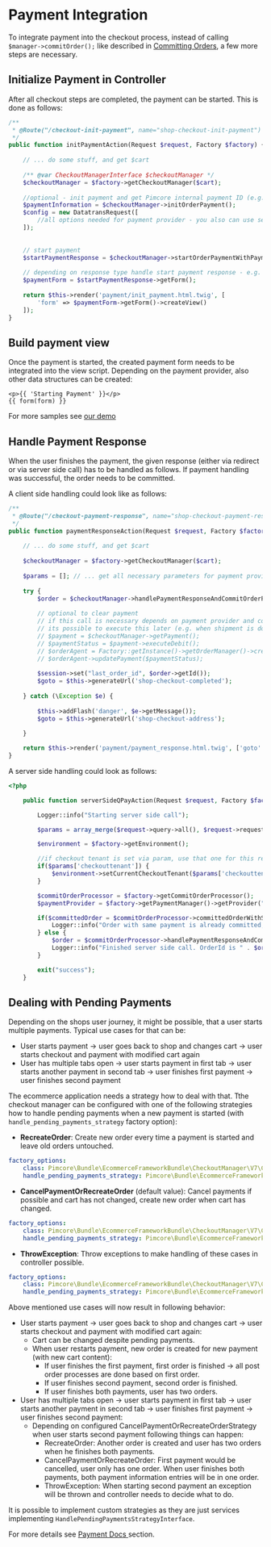 # Payment Integration

To integrate payment into the checkout process, instead of calling `$manager->commitOrder();` like described 
in [Committing Orders](./05_Committing_Orders.md), a few more steps are necessary. 


## Initialize Payment in Controller
After all checkout steps are completed, the payment can be started. This is done as follows: 

```php
/**
 * @Route("/checkout-init-payment", name="shop-checkout-init-payment")
 */
public function initPaymentAction(Request $request, Factory $factory) {
    
    // ... do some stuff, and get $cart
 
    /** @var CheckoutManagerInterface $checkoutManager */
    $checkoutManager = $factory->getCheckoutManager($cart);
 
    //optional - init payment and get Pimcore internal payment ID (e.g. if needed for config of payment provider)
    $paymentInformation = $checkoutManager->initOrderPayment();
    $config = new DatatransRequest([
        //all options needed for payment provider - you also can use setters of the corresponding object
    ]);
    
 
    // start payment
    $startPaymentResponse = $checkoutManager->startOrderPaymentWithPaymentProvider($config);
 
    // depending on response type handle start payment response - e.g. render form, render snippet, etc.
    $paymentForm = $startPaymentResponse->getForm();
    
    return $this->render('payment/init_payment.html.twig', [
        'form' => $paymentForm->getForm()->createView() 
    ]);
}
```

## Build payment view
Once the payment is started, the created payment form needs to be integrated into the view script. Depending on the 
payment provider, also other data structures can be created:
 
```twig
<p>{{ 'Starting Payment' }}</p>
{{ form(form) }}
```

For more samples see [our demo](https://github.com/pimcore/demo/blob/master/templates/payment/payment_frame.html.twig)


## Handle Payment Response
When the user finishes the payment, the given response (either via redirect or via server side call) has to be handled 
as follows. If payment handling was successful, the order needs to be committed.

A client side handling could look like as follows: 

```php
/**
 * @Route("/checkout-payment-response", name="shop-checkout-payment-response")
 */
public function paymentResponseAction(Request $request, Factory $factory, SessionInterface $session) {
     
    // ... do some stuff, and get $cart
     
    $checkoutManager = $factory->getCheckoutManager($cart);
 
    $params = []; // ... get all necessary parameters for payment provider, e.g. by array_merge($request->query->all(), $request->request->all());
 
    try {
        $order = $checkoutManager->handlePaymentResponseAndCommitOrderPayment($params);
 
        // optional to clear payment
        // if this call is necessary depends on payment provider and configuration.
        // its possible to execute this later (e.g. when shipment is done)
        // $payment = $checkoutManager->getPayment();
        // $paymentStatus = $payment->executeDebit();
        // $orderAgent = Factory::getInstance()->getOrderManager()->createOrderAgent($order);
        // $orderAgent->updatePayment($paymentStatus);
 
        $session->set("last_order_id", $order->getId());
        $goto = $this->generateUrl('shop-checkout-completed');
         
    } catch (\Exception $e) {
 
        $this->addFlash('danger', $e->getMessage());
        $goto = $this->generateUrl('shop-checkout-address');
 
    }

    return $this->render('payment/payment_response.html.twig', ['goto' => $goto]);
}
```

A server side handling could look as follows: 
 
```php
<?php

    public function serverSideQPayAction(Request $request, Factory $factory) {

        Logger::info("Starting server side call");

        $params = array_merge($request->query->all(), $request->request->all());

        $environment = $factory->getEnvironment();

        //if checkout tenant is set via param, use that one for this request
        if($params['checkouttenant']) {
            $environment->setCurrentCheckoutTenant($params['checkouttenant'], false);
        }

        $commitOrderProcessor = $factory->getCommitOrderProcessor();
        $paymentProvider = $factory->getPaymentManager()->getProvider("unzer");

        if($committedOrder = $commitOrderProcessor->committedOrderWithSamePaymentExists($params, $paymentProvider)) {
            Logger::info("Order with same payment is already committed, doing nothing. OrderId is " . $committedOrder->getId());
        } else {
            $order = $commitOrderProcessor->handlePaymentResponseAndCommitOrderPayment( $params, $paymentProvider );
            Logger::info("Finished server side call. OrderId is " . $order->getId());
        }

        exit("success");
    }
```

## Dealing with Pending Payments

Depending on the shops user journey, it might be possible, that a user starts multiple payments. Typical use cases for
that can be: 
* User starts payment → user goes back to shop and changes cart → user starts checkout and payment with modified cart again
* User has multiple tabs open → user starts payment in first tab → user starts another payment in second tab → user finishes first payment → user finishes second payment

The ecommerce application needs a strategy how to deal with that. Tthe checkout manager can be configured
with one of the following strategies how to handle pending payments when a new payment is started 
(with `handle_pending_payments_strategy` factory option):  

  * **RecreateOrder**: Create new order every time a payment is started and leave old orders untouched. 
  
```yml
factory_options:
    class: Pimcore\Bundle\EcommerceFrameworkBundle\CheckoutManager\V7\CheckoutManager
    handle_pending_payments_strategy: Pimcore\Bundle\EcommerceFrameworkBundle\CheckoutManager\V7\HandlePendingPayments\AlwaysRecreateOrderStrategy
```
  
  * **CancelPaymentOrRecreateOrder** (default value): Cancel payments if possible and cart has not changed, create new order when cart has changed.

```yml
factory_options:
    class: Pimcore\Bundle\EcommerceFrameworkBundle\CheckoutManager\V7\CheckoutManager
    handle_pending_payments_strategy: Pimcore\Bundle\EcommerceFrameworkBundle\CheckoutManager\V7\HandlePendingPayments\CancelPaymentOrRecreateOrderStrategy
```  

  * **ThrowException**: Throw exceptions to make handling of these cases in controller possible. 

```yml
factory_options:
    class: Pimcore\Bundle\EcommerceFrameworkBundle\CheckoutManager\V7\CheckoutManager
    handle_pending_payments_strategy: Pimcore\Bundle\EcommerceFrameworkBundle\CheckoutManager\V7\HandlePendingPayments\ThrowExceptionStrategy
```

Above mentioned use cases will now result in following behavior: 

* User starts payment → user goes back to shop and changes cart → user starts checkout and payment with modified cart again:
  * Cart can be changed despite pending payments.
  * When user restarts payment, new order is created for new payment (with new cart content):
    * If user finishes the first payment, first order is finished → all post order processes are done based on first order.
    * If user finishes second payment, second order is finished. 
    * If user finishes both payments, user has two orders. 
* User has multiple tabs open → user starts payment in first tab → user starts another payment in second tab → user finishes first payment → user finishes second payment: 
  * Depending on configured CancelPaymentOrRecreateOrderStrategy when user starts second payment following things can happen: 
    * RecreateOrder: Another order is created and user has two orders when he finishes both payments. 
    * CancelPaymentOrRecreateOrder: First payment would be cancelled, user only has one order. When user finishes both payments, both payment information entries will be in one order. 
    * ThrowException: When starting second payment an exception will be thrown and controller needs to decide what to do. 

It is possible to implement custom strategies as they are just services implementing `HandlePendingPaymentsStrategyInterface`. 


For more details see [Payment Docs ](../15_Payment) section. 
